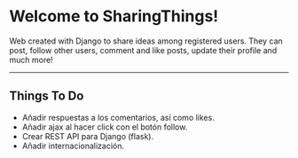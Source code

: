 Welcome to SharingThings!
===================

Web created with Django to share ideas among registered users. They can post, follow other users, comment and like posts, update their profile and much more!

----------


Things To Do
-------------

- Añadir respuestas a los comentarios, así como likes. 
- Añadir ajax al hacer click con el botón follow.
- Crear REST API para Django (flask).
- Añadir internacionalización.